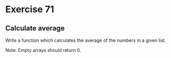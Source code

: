 # Exercise 71

## Calculate average

Write a function which calculates the average of the numbers in a given list.

Note: Empty arrays should return 0.